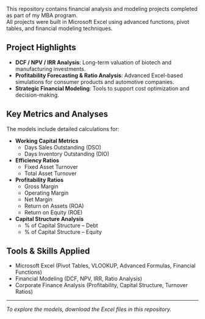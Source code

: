 This repository contains financial analysis and modeling projects completed as part of my MBA program.  
All projects were built in Microsoft Excel using advanced functions, pivot tables, and financial modeling techniques.  

## Project Highlights
- **DCF / NPV / IRR Analysis**: Long-term valuation of biotech and manufacturing investments.  
- **Profitability Forecasting & Ratio Analysis**: Advanced Excel-based simulations for consumer products and automotive companies.  
- **Strategic Financial Modeling**: Tools to support cost optimization and decision-making.  

## Key Metrics and Analyses
The models include detailed calculations for:  
- **Working Capital Metrics**  
  - Days Sales Outstanding (DSO)  
  - Days Inventory Outstanding (DIO)  
- **Efficiency Ratios**  
  - Fixed Asset Turnover  
  - Total Asset Turnover  
- **Profitability Ratios**  
  - Gross Margin  
  - Operating Margin  
  - Net Margin  
  - Return on Assets (ROA)  
  - Return on Equity (ROE)  
- **Capital Structure Analysis**  
  - % of Capital Structure – Debt  
  - % of Capital Structure – Equity  

## Tools & Skills Applied
- Microsoft Excel (Pivot Tables, VLOOKUP, Advanced Formulas, Financial Functions)  
- Financial Modeling (DCF, NPV, IRR, Ratio Analysis)  
- Corporate Finance Analysis (Profitability, Capital Structure, Turnover Ratios)  

---

 *To explore the models, download the Excel files in this repository.*  
